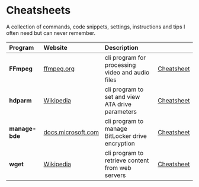 # Cheatsheets
A collection of commands, code snippets, settings, instructions and tips I often need but can never remember.



| Program | Website | Description |   |
|:-----|:-----|:-----|:-----|
| **FFmpeg** | [ffmpeg.org](https://ffmpeg.org/) | cli program for processing video and audio files | [Cheatsheet](./ffmpeg.md) |
| **hdparm** | [Wikipedia](https://en.wikipedia.org/wiki/Hdparm) | cli program to set and view ATA drive parameters | [Cheatsheet](./hdparm.md) |
| **manage-bde** | [docs.microsoft.com](https://docs.microsoft.com/en-us/windows/security/information-protection/bitlocker/bitlocker-use-bitlocker-drive-encryption-tools-to-manage-bitlocker) | cli program to manage BitLocker drive encryption | [Cheatsheet](./manage-bde.md) |
| **wget** | [Wikipedia](https://en.wikipedia.org/wiki/Wget) | cli program to retrieve content from web servers | [Cheatsheet](./wget.md) |
